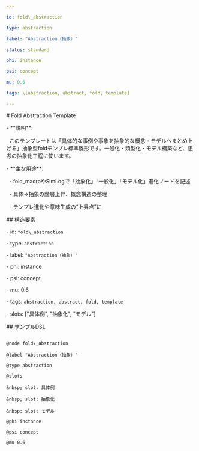 ```yaml
---

id: fold\_abstraction

type: abstraction

label: "Abstraction（抽象）"

status: standard

phi: instance

psi: concept

mu: 0.6

tags: \[abstraction, abstract, fold, template]

---
```




\# Fold Abstraction Template



\- \*\*説明\*\*:  

&nbsp; このテンプレートは「具体的な事例や事象を抽象的な概念・モデルへまとめ上げる」抽象型foldテンプレ標準雛形です。一般化・類型化・モデル構築など、思考の抽象化工程に使います。

\- \*\*主な用途\*\*:  

&nbsp; - fold\_macroやSimLogで「抽象化」「一般化」「モデル化」進化ノードを記述

&nbsp; - 具体→抽象の階層上昇、概念構造の整理

&nbsp; - テンプレ進化や意味生成の“上昇点”に



\## 構造要素



\- id: `fold\_abstraction`

\- type: `abstraction`

\- label: `"Abstraction（抽象）"`

\- phi: instance

\- psi: concept

\- mu: 0.6

\- tags: `abstraction, abstract, fold, template`

\- slots: \["具体例", "抽象化", "モデル"]



\## サンプルDSL



```dsl

@node fold\_abstraction

@label "Abstraction（抽象）"

@type abstraction

@slots

&nbsp; slot: 具体例

&nbsp; slot: 抽象化

&nbsp; slot: モデル

@phi instance

@psi concept

@mu 0.6

